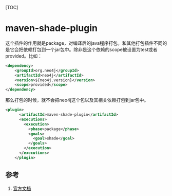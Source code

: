 [TOC]

# maven-shade-plugin

这个插件的作用就是package，对编译后的java程序打包。和其他打包插件不同的是它会把依赖打包到一个jar包中。除非是这个依赖的scope被设置为test或者provided。比如：

```xml
<dependency>
    <groupId>org.neo4j</groupId>
    <artifactId>neo4j</artifactId>
    <version>${neo4j.version}</version>
    <scope>provided</scope>
</dependency>
```

那么打包的时候，就不会把neo4j这个包以及其相关依赖打包到jar包中。

```xml
​<plugin>
      ​<artifactId>maven-shade-plugin</artifactId>
      ​<executions>
        ​<execution>
          ​<phase>package</phase>
          ​<goals>
            ​<goal>shade</goal>
          ​</goals>
        ​</execution>
      ​</executions>
    ​</plugin>
```

## 参考

1. [官方文档](http://maven.apache.org/plugins/maven-shade-plugin/index.html)
